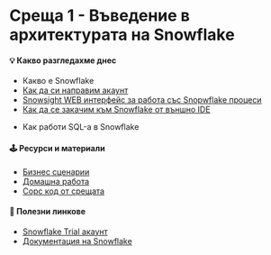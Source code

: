 # Среща 1 - Въведение в архитектурата на Snowflake
 
#### 💡 Какво разгледахме днес
- Какво е Snowflake
- [Как да си направим акаунт](../../@tutorials/01.create-new-snowflake-account/README.md)
- [Snowsight WEB интерфейс за работа със Snopwflake процеси](../../@tutorials/02.what-is-snowsight/README.md)
- [Как да се закачим към Snowflake от външно IDE](../../@tutorials/03.connect-to-external-ide/README.md)

<!-- - [Да се запознаем с основните бизнес сценарии на Snowflake](../../@tutorials/00.what-is-snowflake-with-few-words/README.md) -->
- Как работи SQL-а в Snowflake

#### 🕹️ Ресурси и материали
- [Бизнес сценарии](./cw)
- [Домашна работа](./hw)
- [Сорс код от срещата](./source/)

#### 🔗 Полезни линкове
- [Snowflake Trial акаунт](https://www.snowflake.com/)
- [Документация на Snowflake](https://docs.snowflake.com/)
